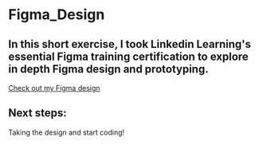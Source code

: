 # Figma_Design

## In this short exercise, I took Linkedin Learning's essential Figma training certification to explore in depth Figma design and prototyping.
[Check out my Figma design](https://www.figma.com/proto/PCSW8qTNFKqvEFQwWE6Wfv/restaurant?node-id=3%3A2&scaling=scale-down&page-id=0%3A1)

## Next steps:
Taking the design and start coding!
